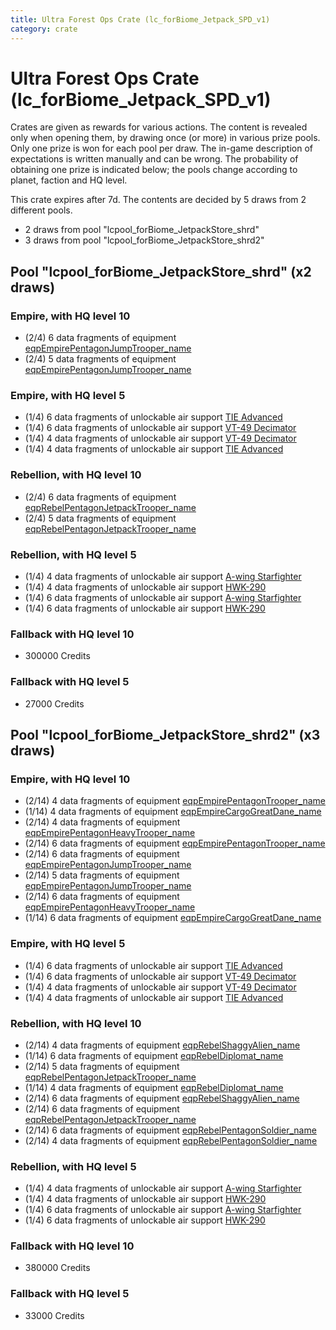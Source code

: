 ```yaml
---
title: Ultra Forest Ops Crate (lc_forBiome_Jetpack_SPD_v1)
category: crate
---
```


# Ultra Forest Ops Crate (lc_forBiome_Jetpack_SPD_v1)

Crates are given as rewards for various actions. The content is revealed only when opening them, by drawing once (or more) in various prize pools. Only one prize is won for each pool per draw. The in-game description of expectations is written manually and can be wrong. The probability of obtaining one prize is indicated below; the pools change according to planet, faction and HQ level.

This crate expires after 7d. The contents are decided by 5 draws from 2 different pools.
  * 2 draws from pool "lcpool_forBiome_JetpackStore_shrd"
  * 3 draws from pool "lcpool_forBiome_JetpackStore_shrd2"

## Pool "lcpool_forBiome_JetpackStore_shrd" (x2 draws)

### Empire, with HQ level 10

  * (2/4) 6 data fragments of equipment [eqpEmpirePentagonJumpTrooper_name](eqpEmpirePentagonJumpTrooper_name)
  * (2/4) 5 data fragments of equipment [eqpEmpirePentagonJumpTrooper_name](eqpEmpirePentagonJumpTrooper_name)

### Empire, with HQ level 5

  * (1/4) 6 data fragments of unlockable air support [TIE Advanced](TieAdvanced)
  * (1/4) 6 data fragments of unlockable air support [VT-49 Decimator](VT49)
  * (1/4) 4 data fragments of unlockable air support [VT-49 Decimator](VT49)
  * (1/4) 4 data fragments of unlockable air support [TIE Advanced](TieAdvanced)

### Rebellion, with HQ level 10

  * (2/4) 6 data fragments of equipment [eqpRebelPentagonJetpackTrooper_name](eqpRebelPentagonJetpackTrooper_name)
  * (2/4) 5 data fragments of equipment [eqpRebelPentagonJetpackTrooper_name](eqpRebelPentagonJetpackTrooper_name)

### Rebellion, with HQ level 5

  * (1/4) 4 data fragments of unlockable air support [A-wing Starfighter](AWing)
  * (1/4) 4 data fragments of unlockable air support [HWK-290](HWK290)
  * (1/4) 6 data fragments of unlockable air support [A-wing Starfighter](AWing)
  * (1/4) 6 data fragments of unlockable air support [HWK-290](HWK290)

### Fallback with HQ level 10

  * 300000 Credits

### Fallback with HQ level 5

  * 27000 Credits

## Pool "lcpool_forBiome_JetpackStore_shrd2" (x3 draws)

### Empire, with HQ level 10

  * (2/14) 4 data fragments of equipment [eqpEmpirePentagonTrooper_name](eqpEmpirePentagonTrooper_name)
  * (1/14) 4 data fragments of equipment [eqpEmpireCargoGreatDane_name](eqpEmpireCargoGreatDane_name)
  * (2/14) 4 data fragments of equipment [eqpEmpirePentagonHeavyTrooper_name](eqpEmpirePentagonHeavyTrooper_name)
  * (2/14) 6 data fragments of equipment [eqpEmpirePentagonTrooper_name](eqpEmpirePentagonTrooper_name)
  * (2/14) 6 data fragments of equipment [eqpEmpirePentagonJumpTrooper_name](eqpEmpirePentagonJumpTrooper_name)
  * (2/14) 5 data fragments of equipment [eqpEmpirePentagonJumpTrooper_name](eqpEmpirePentagonJumpTrooper_name)
  * (2/14) 6 data fragments of equipment [eqpEmpirePentagonHeavyTrooper_name](eqpEmpirePentagonHeavyTrooper_name)
  * (1/14) 6 data fragments of equipment [eqpEmpireCargoGreatDane_name](eqpEmpireCargoGreatDane_name)

### Empire, with HQ level 5

  * (1/4) 6 data fragments of unlockable air support [TIE Advanced](TieAdvanced)
  * (1/4) 6 data fragments of unlockable air support [VT-49 Decimator](VT49)
  * (1/4) 4 data fragments of unlockable air support [VT-49 Decimator](VT49)
  * (1/4) 4 data fragments of unlockable air support [TIE Advanced](TieAdvanced)

### Rebellion, with HQ level 10

  * (2/14) 4 data fragments of equipment [eqpRebelShaggyAlien_name](eqpRebelShaggyAlien_name)
  * (1/14) 6 data fragments of equipment [eqpRebelDiplomat_name](eqpRebelDiplomat_name)
  * (2/14) 5 data fragments of equipment [eqpRebelPentagonJetpackTrooper_name](eqpRebelPentagonJetpackTrooper_name)
  * (1/14) 4 data fragments of equipment [eqpRebelDiplomat_name](eqpRebelDiplomat_name)
  * (2/14) 6 data fragments of equipment [eqpRebelShaggyAlien_name](eqpRebelShaggyAlien_name)
  * (2/14) 6 data fragments of equipment [eqpRebelPentagonJetpackTrooper_name](eqpRebelPentagonJetpackTrooper_name)
  * (2/14) 6 data fragments of equipment [eqpRebelPentagonSoldier_name](eqpRebelPentagonSoldier_name)
  * (2/14) 4 data fragments of equipment [eqpRebelPentagonSoldier_name](eqpRebelPentagonSoldier_name)

### Rebellion, with HQ level 5

  * (1/4) 4 data fragments of unlockable air support [A-wing Starfighter](AWing)
  * (1/4) 4 data fragments of unlockable air support [HWK-290](HWK290)
  * (1/4) 6 data fragments of unlockable air support [A-wing Starfighter](AWing)
  * (1/4) 6 data fragments of unlockable air support [HWK-290](HWK290)

### Fallback with HQ level 10

  * 380000 Credits

### Fallback with HQ level 5

  * 33000 Credits